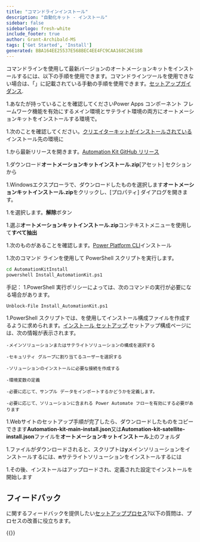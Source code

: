 ```yaml
---
title: "コマンドラインインストール"
description: "自動化キット - インストール"
sidebar: false
sidebarlogo: fresh-white
include_footer: true
author: Grant-Archibald-MS
tags: ['Get Started', 'Install']
generated: BBA164EE25537E568BEC4EE4FC9CAA168C26E18B
---
```


コマンドラインを使用して最新バージョンのオートメーションキットをインストールするには、以下の手順を使用できます。コマンドラインツールを使用できない場合は、「」に記載されている手動の手順を使用できます。[セットアップガイダンス](https://learn.microsoft.com/power-automate/guidance/automation-kit/setup/prerequisites).

1.あなたが持っていることを確認してください<a ref='https://learn.microsoft.com/power-apps/developer/component-framework/component-framework-for-canvas-apps#enable-the-power-apps-component-framework-feature' target="_blank">Power Apps コンポーネント フレームワーク機能を有効にする</a>メイン環境とサテライト環境の両方にオートメーションキットをインストールする環境で。

1.次のことを確認してください。<a href="https://appsource.microsoft.com/product/dynamics-365/microsoftpowercatarch.creatorkit1?tab=Reviews" target="_blank">クリエイターキットがインストールされている</a>インストール先の環境に

1.から最新リリースを開きます。<a href="https://github.com/microsoft/powercat-automation-kit/releases" target="_blank">Automation Kit GitHub リリース</a>

1.ダウンロード**オートメーションキットインストール.zip**[アセット] セクションから

1.Windowsエクスプローラで、ダウンロードしたものを選択します**オートメーションキットインストール.zip**をクリックし、[プロパティ] ダイアログを開きます。

1.を選択します。**解除**ボタン

1.選ぶ**オートメーションキットインストール.zip**コンテキストメニューを使用して**すべて抽出**

1.次のものがあることを確認します。<a href="https://learn.microsoft.com/power-platform/developer/cli/introduction" target="_blank">Power Platform CLI</a>インストール

1.次のコマンド ラインを使用して PowerShell スクリプトを実行します。

```cmd
cd AutomationKitInstall
powershell Install_AutomationKit.ps1
```

手記：
1.PowerShell 実行ポリシーによっては、次のコマンドの実行が必要になる場合があります。

```cmd
Unblock-File Install_AutomationKit.ps1
```

1.PowerShell スクリプトでは、を使用してインストール構成ファイルを作成するように求められます。[インストール セットアップ](/ja/get-started/setup).セットアップ構成ページには、次の情報が表示されます。

    -メインソリューションまたはサテライトソリューションの構成を選択する
   
    -セキュリティ グループに割り当てるユーザーを選択する
   
    -ソリューションのインストールに必要な接続を作成する
    
    -環境変数の定義
    
    -必要に応じて、サンプル データをインポートするかどうかを定義します。
    
    -必要に応じて、ソリューションに含まれる Power Automate フローを有効にする必要があります

1.Webサイトのセットアップ手順が完了したら、ダウンロードしたものをコピーできます**Automation-kit-main-install.json**又は**Automation-kit-satellite-install.json**ファイルを**オートメーションキットインストール**上のフォルダ

1.ファイルがダウンロードされると、スクリプトは**y**メインソリューションをインストールするには、**n**サテライトソリューションをインストールするには

1.その後、インストールはアップロードされ、定義された設定でインストールを開始します

## フィードバック

に関するフィードバックを提供したい[セットアッププロセス](/ja/get-started/setup)?以下の質問は、プロセスの改善に役立ちます。

{{<questions name="/content/ja/get-started/setup-feedback.json" completed="フィードバックをお寄せいただきありがとうございます" showNavigationButtons="false" locale="ja">}}
